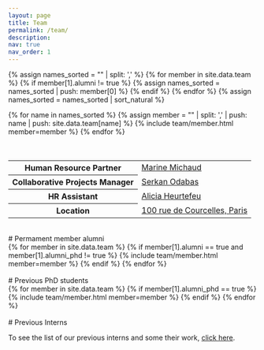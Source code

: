 ```yaml
---
layout: page
title: Team
permalink: /team/
description: 
nav: true
nav_order: 1
---
```


<!-- pages/team.md -->
<!-- sort active members -->
{% assign names_sorted = "" | split: ',' %}
{% for member in site.data.team %}
  {% if member[1].alumni != true %}
    {% assign names_sorted = names_sorted | push: member[0] %}
  {% endif %}
{% endfor %}
{% assign names_sorted = names_sorted | sort_natural %}

<div class="team">
{% for name in names_sorted %}
  {% assign member = "" | split: ',' | push: name | push: site.data.team[name] %}
  {% include team/member.html member=member %}
{% endfor %}
</div>

<br>
<br>
<table>
  <tr>
    <th>Human Resource Partner</th>
    <td><a href="mailto:marine.michaud@valeo.com">Marine Michaud</a></td>
  </tr>
  <tr>
    <th>Collaborative Projects Manager</th>
    <td><a href="mailto:serkan.odabas@valeo.com">Serkan Odabas</a></td>
  </tr>
  <tr>
    <th>HR Assistant</th>
    <td><a href="mailto:alicia.heurtefeu@valeo.com">Alicia Heurtefeu</a></td>
  </tr>
  <tr>
    <th>Location</th>
    <td><a href="https://goo.gl/maps/LPCmZTD1GZo36qWU6">100 rue de Courcelles, Paris</a></td>
  </tr>
</table>

<!-- display Alumni in their data listing order -->
<!-- could not manage to sort by alumni_date since Liquid does not allow modifying object w/o use of a plugin -->
<!-- <h2 class="alumni">Alumni</h2> -->
<br>
# Permament member alumni
<!-- Alumni without alumni_phd: True -->
<div class="team alumni">
{% for member in site.data.team %}
  {% if member[1].alumni == true and member[1].alumni_phd != true %}
    {% include team/member.html member=member %}
  {% endif %}
{% endfor %}
</div>

<!-- Alumni with alumni_phd: True -->
<br>
# Previous PhD students
<div class="team alumni-phd">
{% for member in site.data.team %}
  {% if member[1].alumni_phd == true %}
    {% include team/member.html member=member %}
  {% endif %}
{% endfor %}
</div>

<br>
# Previous Interns
<p>To see the list of our previous interns and some their work, <a href="/interns/">click here</a>.</p>

